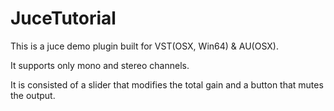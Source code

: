# JuceTutorial
This is a juce demo plugin built for VST(OSX, Win64) & AU(OSX).

It supports only mono and stereo channels.

It is consisted of a slider that modifies the total gain and a button that mutes the output.
